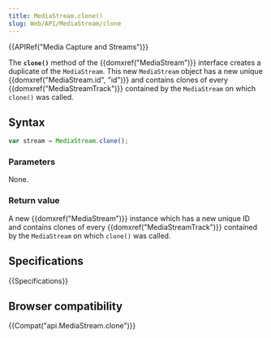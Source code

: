 ```yaml
---
title: MediaStream.clone()
slug: Web/API/MediaStream/clone
---
```

{{APIRef("Media Capture and Streams")}}

The **`clone()`** method of the {{domxref("MediaStream")}} interface creates a duplicate of the `MediaStream`. This new `MediaStream` object has a new unique {{domxref("MediaStream.id", "id")}} and contains clones of every {{domxref("MediaStreamTrack")}} contained by the `MediaStream` on which `clone()` was called.

## Syntax

```js
var stream = MediaStream.clone();
```

### Parameters

None.

### Return value

A new {{domxref("MediaStream")}} instance which has a new unique ID and contains clones of every {{domxref("MediaStreamTrack")}} contained by the `MediaStream` on which `clone()` was called.

## Specifications

{{Specifications}}

## Browser compatibility

{{Compat("api.MediaStream.clone")}}
